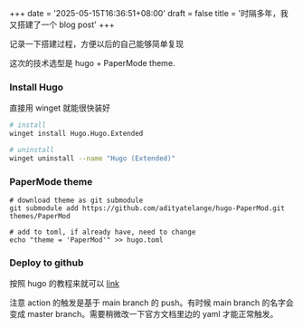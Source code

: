 +++
date = '2025-05-15T16:36:51+08:00'
draft = false
title = '时隔多年，我又搭建了一个 blog post'
+++

记录一下搭建过程，方便以后的自己能够简单复现

这次的技术选型是 hugo + PaperMode theme. 

### Install Hugo

直接用 winget 就能很快装好

``` bash
# install
winget install Hugo.Hugo.Extended

# uninstall
winget uninstall --name "Hugo (Extended)"
```

### PaperMode theme

```
# download theme as git submodule
git submodule add https://github.com/adityatelange/hugo-PaperMod.git themes/PaperMod

# add to toml, if already have, need to change
echo "theme = 'PaperMod'" >> hugo.toml
```

### Deploy to github

按照 hugo 的教程来就可以 [link](https://gohugo.io/host-and-deploy/host-on-github-pages) 

注意 action 的触发是基于 main branch 的 push。有时候 main branch 的名字会变成 master branch。需要稍微改一下官方文档里边的 yaml 才能正常触发。




